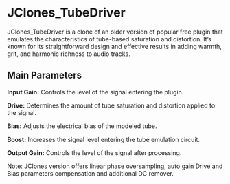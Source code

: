 # JClones_TubeDriver
JClones_TubeDriver is a clone of an older version of popular free plugin that emulates the characteristics of tube-based saturation and distortion. It’s known for its straightforward design and effective results in adding warmth, grit, and harmonic richness to audio tracks.

## Main Parameters

**Input Gain:** Controls the level of the signal entering the plugin.

**Drive:** Determines the amount of tube saturation and distortion applied to the signal.

**Bias:** Adjusts the electrical bias of the modeled tube.

**Boost:** Increases the signal level entering the tube emulation circuit.

**Output Gain:** Controls the level of the signal after processing.

Note: JClones version offers linear phase oversampling, auto gain Drive and Bias parameters compensation and additional DC remover.
